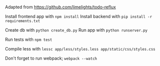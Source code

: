 
Adapted from https://github.com/limelights/todo-reflux

Install frontend app with `npm install`
Install backend with `pip install -r requirements.txt`

Create db with `python create_db.py`
Run app with `python runserver.py`

Run tests with `npm test`

Compile less with `lessc app/less/styles.less app/static/css/styles.css`

Don't forget to run webpack; `webpack --watch`

